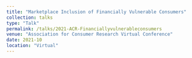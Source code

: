 ```yaml
---
title: "Marketplace Inclusion of Financially Vulnerable Consumers"
collection: talks
type: "Talk"
permalink: /talks/2021-ACR-Financiallyvulnerableconsumers
venue: "Association for Consumer Research Virtual Conference"
date: 2021-10
location: "Virtual"
---
```



